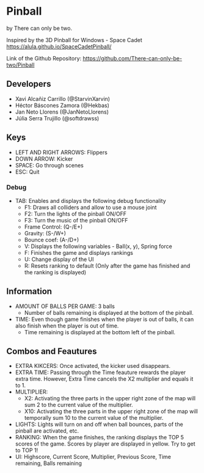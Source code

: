 # Pinball
by There can only be two.

Inspired by the 3D Pinball for Windows - Space Cadet https://alula.github.io/SpaceCadetPinball/

Link of the Github Repository: https://github.com/There-can-only-be-two/Pinball

## Developers
- Xavi Alcañiz Carrillo (@StarvinXarvin)
- Héctor Báscones Zamora (@Hekbas)
- Jan Neto Llorens (@JanNetoLlorens)
- Júlia Serra Trujillo (@softdrawss)

## Keys
- LEFT AND RIGHT ARROWS: Flippers
- DOWN ARROW: Kicker
- SPACE: Go through scenes
- ESC: Quit

### Debug
- TAB: Enables and displays the following debug functionality
  - F1: Draws all colliders and allow to use a mouse joint
  - F2: Turn the lights of the pinball ON/OFF
  - F3: Turn the music of the pinball ON/OFF
  - Frame Control: (Q-/E+)
  - Gravity: (S-/W+)
  - Bounce coef: (A-/D+)
  - V: Displays the following variables - Ball(x, y), Spring force
  - F: Finishes the game and displays rankings
  - U: Change display of the UI
  - R: Resets ranking to default (Only after the game has finished and the ranking is displayed)

## Information
- AMOUNT OF BALLS PER GAME: 3 balls
  - Number of balls remaining is displayed at the bottom of the pinball.
- TIME: Even though game finishes when the player is out of balls, it can also finish when the player is out of time.
  - Time remaining is displayed at the bottom left of the pinball.
  
## Combos and Feautures
- EXTRA KIKCERS: Once activated, the kicker used disappears.
- EXTRA TIME: Passing through the Time feauture rewards the player extra time. However, Extra Time cancels the X2 multiplier and equals it to 1.
- MULTIPLIER: 
  - X2: Activating the three parts in the upper right zone of the map will sum 2 to the current value of the multiplier.
  - X10: Activating the three parts in the upper right zone of the map will temporally sum 10 to the current value of the multiplier.
- LIGHTS: Lights will turn on and off when ball bounces, parts of the pinball are activated, etc.
- RANKING: When the game finishes, the ranking displays the TOP 5 scores of the game. Scores by player are displayed in yellow. Try to get to TOP 1!
- UI: Highscore, Current Score, Multiplier, Previous Score, Time remaining, Balls remaining
